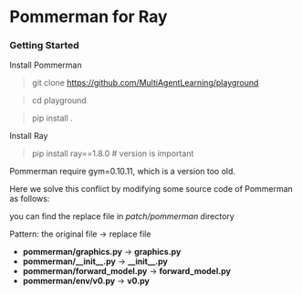 # Pommerman for Ray

### Getting Started

Install Pommerman
> git clone https://github.com/MultiAgentLearning/playground

> cd playground

> pip install .


Install Ray
> pip install ray==1.8.0 # version is important


Pommerman require gym=0.10.11, which is a version too old.

Here we solve this conflict by modifying some source code of Pommerman as follows:

you can find the replace file in *patch/pommerman* directory

Pattern: the original file -> replace file

- **pommerman/graphics.py**  ->  **graphics.py**
- **pommerman/\_\_init\_\_.py**  ->  **\_\_init\_\_.py** 
- **pommerman/forward_model.py**  ->  **forward_model.py** 
- **pommerman/env/v0.py**  ->  **v0.py** 






